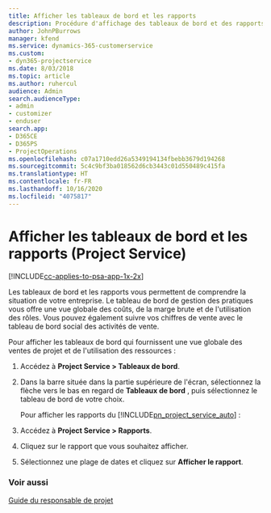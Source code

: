 ```yaml
---
title: Afficher les tableaux de bord et les rapports
description: Procédure d'affichage des tableaux de bord et des rapports dans Project Service
author: JohnPBurrows
manager: kfend
ms.service: dynamics-365-customerservice
ms.custom:
- dyn365-projectservice
ms.date: 8/03/2018
ms.topic: article
ms.author: ruhercul
audience: Admin
search.audienceType:
- admin
- customizer
- enduser
search.app:
- D365CE
- D365PS
- ProjectOperations
ms.openlocfilehash: c07a1710edd26a5349194134fbebb3679d194268
ms.sourcegitcommit: 5c4c9bf3ba018562d6cb3443c01d550489c415fa
ms.translationtype: HT
ms.contentlocale: fr-FR
ms.lasthandoff: 10/16/2020
ms.locfileid: "4075817"
---
```

# <a name="view-dashboards-and-reports-project-service"></a>Afficher les tableaux de bord et les rapports (Project Service)

[!INCLUDE[cc-applies-to-psa-app-1x-2x](../includes/cc-applies-to-psa-app-1x-2x.md)]

Les tableaux de bord et les rapports vous permettent de comprendre la situation de votre entreprise. Le tableau de bord de gestion des pratiques vous offre une vue globale des coûts, de la marge brute et de l'utilisation des rôles. Vous pouvez également suivre vos chiffres de vente avec le tableau de bord social des activités de vente.  
  
 Pour afficher les tableaux de bord qui fournissent une vue globale des ventes de projet et de l'utilisation des ressources :  
  
1. Accédez à **Project Service > Tableaux de bord**.  
  
2. Dans la barre située dans la partie supérieure de l'écran, sélectionnez la flèche vers le bas en regard de **Tableaux de bord** , puis sélectionnez le tableau de bord de votre choix.  
  
   Pour afficher les rapports du [!INCLUDE[pn_project_service_auto](../includes/pn-project-service-auto.md)] :  
  
3. Accédez à **Project Service > Rapports**.  
  
4. Cliquez sur le rapport que vous souhaitez afficher.  
  
5. Sélectionnez une plage de dates et cliquez sur **Afficher le rapport**.  
  
### <a name="see-also"></a>Voir aussi  
 [Guide du responsable de projet](../psa/project-manager-guide.md)
